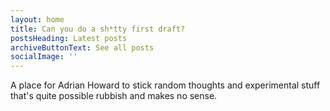 ```yaml
---
layout: home
title: Can you do a sh*tty first draft?
postsHeading: Latest posts
archiveButtonText: See all posts
socialImage: ''
---
```

A place for Adrian Howard to stick random thoughts and experimental stuff that's quite possible rubbish and makes no sense.
